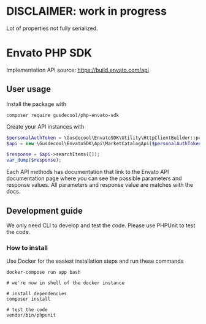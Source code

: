 # DISCLAIMER: work in progress
Lot of properties not fully serialized.

# Envato PHP SDK
Implementation API source: https://build.envato.com/api

## User usage
Install the package with

```shell script
composer require gusdecool/php-envato-sdk
```

Create your API instances with

```php
$personalAuthToken = \Gusdecool\EnvatoSDK\Utility\HttpClientBuilder::personal('YOUR_AUTH_TOKEN');
$api = new \Gusdecool\EnvatoSDK\Api\MarketCatalogApi($personalAuthToken);

$response = $api->searchItems([]);
var_dump($response);
```

Each API methods has documentation that link to the Envato API documentation page where you can see the possible
parameters and response values. All parameters and response value are matches with the docs.  

## Development guide
We only need CLI to develop and test the code. Please use PHPUnit to test the code.

### How to install 
Use Docker for the easiest installation steps and run these commands

```shell script
docker-compose run app bash

# we're now in shell of the docker instance

# install dependencies
composer install 

# test the code
vendor/bin/phpunit
```
